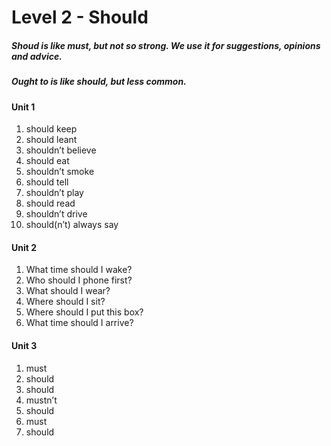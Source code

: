 # Level 2  - Should

##### Shoud is like must, but not so strong. We use it for suggestions, opinions and advice.

##### Ought to is like should, but less common.

#### Unit 1

1. should keep 	
2. should leant
3. shouldn’t believe
4. should eat
5. shouldn’t smoke
6. should tell
7. shouldn’t play
8. should read
9. shouldn’t drive
10. should(n’t) always say

#### Unit 2

1. What time should I wake?
2. Who should I phone first?
3. What should I wear?
4. Where should I sit?
5. Where should I put this box?
6. What time should I arrive?

#### Unit 3

1. must
2. should
3. should
4. mustn’t
5. should
6. must
7. should



#### 

